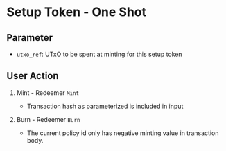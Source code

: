 # Setup Token - One Shot

## Parameter

- `utxo_ref`: UTxO to be spent at minting for this setup token

## User Action

1. Mint - Redeemer `Mint`

   - Transaction hash as parameterized is included in input

2. Burn - Redeemer `Burn`

   - The current policy id only has negative minting value in transaction body.
